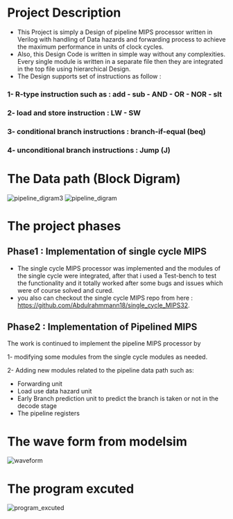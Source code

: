 # Project Description
- This Project is simply a Design of pipeline MIPS processor written in Verilog with
handling of Data hazards and forwarding process to achieve the maximum
performance in units of clock cycles.
- Also, this Design Code is written in simple way without any complexities. 
Every single module is written in a separate file then they are integrated in the top file using hierarchical Design.
- The Design supports set of instructions as follow :
 ### 1- R-type instruction such as        : add - sub - AND - OR - NOR - slt
 ### 2- load and store instruction        : LW - SW
 ### 3- conditional branch instructions   : branch-if-equal (beq)
 ### 4- unconditional branch instructions : Jump (J)

# The Data path (Block Digram)
![pipeline_digram3](https://github.com/Abdulrahmmann18/Pipelined_MIPS32/assets/144833244/3cba9521-da56-4a01-8b18-a1f67ffedba5)
![pipeline_digram](https://github.com/Abdulrahmmann18/Pipelined_MIPS32/assets/144833244/1bb504aa-c8cd-477a-88bd-4300ff7fa9c9)

# The project phases
## Phase1 : Implementation of single cycle MIPS 
- The single cycle MIPS processor was implemented and the modules of the single cycle were integrated, after that i used a Test-bench to test the functionality 
and it totally worked after some bugs and issues which were of course solved and
cured.
- you also can checkout the single cycle MIPS repo from here : https://github.com/Abdulrahmmann18/single_cycle_MIPS32.

## Phase2 : Implementation of Pipelined MIPS
The work is continued to implement the pipeline MIPS processor by

1- modifying some modules from the single cycle modules as needed.

2- Adding new modules related to the pipeline data path such as: 
- Forwarding unit 
- Load use data hazard unit
- Early Branch prediction unit to predict the branch is taken or not in the decode stage
- The pipeline registers

# The wave form from modelsim
![waveform](https://github.com/Abdulrahmmann18/Pipelined_MIPS32/assets/144833244/53ce634b-92c5-468f-b536-ddbac15a782f)

# The program excuted
![program_excuted](https://github.com/Abdulrahmmann18/Pipelined_MIPS32/assets/144833244/c6d52ea9-80a0-4d27-ab69-dd8f97011673)
